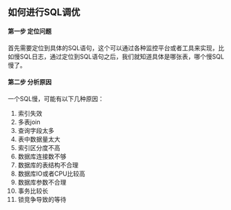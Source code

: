 ## 如何进行SQL调优


#### 第一步 定位问题

首先需要定位到具体的SQL语句，这个可以通过各种监控平台或者工具来实现，比如慢SQL日志，通过定位到SQL语句之后，我们就知道具体是哪张表，哪个慢SQL慢了。

#### 第二步 分析原因

一个SQL慢，可能有以下几种原因：

1. 索引失效
2. 多表join
3. 查询字段太多
4. 表中数据量太大
5. 索引区分度不高
6. 数据库连接数不够
7. 数据库的表结构不合理
8. 数据库IO或者CPU比较高
9. 数据库参数不合理
10. 事务比较长
11. 锁竞争导致的等待

